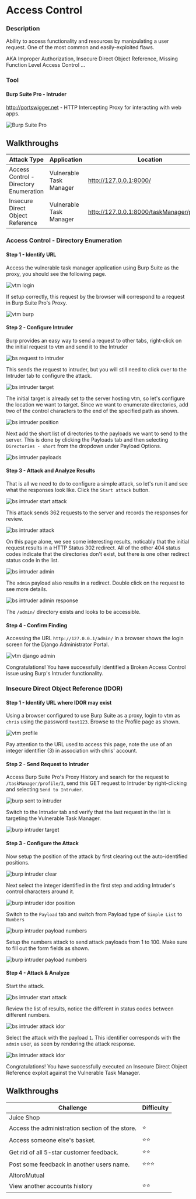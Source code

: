 # Access Control
### Description
Ability to access functionality and resources by manipulating a user request.
One of the most common and easily-exploited flaws.

AKA Improper Authorization, Insecure Direct Object Reference, Missing Function Level Access Control ... 

### Tool
#### Burp Suite Pro - Intruder
http://portswigger.net - HTTP Intercepting Proxy for interacting with web apps.

![Burp Suite Pro](https://github.com/justinlarson/Web-App-Hacking-Workshop/raw/master/img/burpsuite.png)

## Walkthroughs

| Attack Type | Application | Location | Tool |
| ---- | ---- | ---- | ---- |
| Access Control - Directory Enumeration | Vulnerable Task Manager | http://127.0.0.1:8000/ | intruder |
| Insecure Direct Object Reference | Vulnerable Task Manager | http://127.0.0.1:8000/taskManager/profile/3 | intruder |

### Access Control - Directory Enumeration

#### Step 1 - Identify URL

Access the vulnerable task manager application using Burp Suite as the proxy, you should see the following page.

![vtm login](https://github.com/justinlarson/Web-App-Hacking-Workshop/raw/master/img/vtm-login.png)

If setup correctly, this request by the browser will correspond to a request in Burp Suite Pro's Proxy.

![vtm burp](https://github.com/justinlarson/Web-App-Hacking-Workshop/raw/master/img/bs-proxy-vtm.png)

#### Step 2 - Configure Intruder

Burp provides an easy way to send a request to other tabs, right-click on the initial request to vtm and send it to the Intruder

![bs request to intruder](https://github.com/justinlarson/Web-App-Hacking-Workshop/raw/master/img/bs-proxy-send-to-intruder.png)

This sends the request to intruder, but you will still need to click over to the Intruder tab to configure the attack.

![bs intruder target](https://github.com/justinlarson/Web-App-Hacking-Workshop/raw/master/img/bs-intruder-target.png)

The initial target is already set to the server hosting vtm, so let's configure the location we want to target.
Since we want to enumerate directories, add two of the control characters to the end of the specified path as shown.

![bs intruder position](https://github.com/justinlarson/Web-App-Hacking-Workshop/raw/master/img/bs-intruder-position.png)

Next add the short list of directories to the payloads we want to send to the server.
This is done by clicking the Payloads tab and then selecting `Directories - short` from the dropdown under Payload Options. 

![bs intruder payloads](https://github.com/justinlarson/Web-App-Hacking-Workshop/raw/master/img/bs-intruder-payloads.png)

#### Step 3 - Attack and Analyze Results

That is all we need to do to configure a simple attack, so let's run it and see what the responses look like.
Click the `Start attack` button.

![bs intruder start attack](https://github.com/justinlarson/Web-App-Hacking-Workshop/raw/master/img/bs-intruder-start-attack.png)

This attack sends 362 requests to the server and records the responses for review.

![bs intruder attack](https://github.com/justinlarson/Web-App-Hacking-Workshop/raw/master/img/bs-intruder-attack.png)

On this page alone, we see some interesting results, noticably that the initial request results in a HTTP Status 302 redirect.
All of the other 404 status codes indicate that the directories don't exist, but there is one other redirect status code in the list.

![bs intruder admin](https://github.com/justinlarson/Web-App-Hacking-Workshop/raw/master/img/bs-intruder-attack-admin.png)

The `admin` payload also results in a redirect. Double click on the request to see more details.

![bs intruder admin response](https://github.com/justinlarson/Web-App-Hacking-Workshop/raw/master/img/bs-intruder-attack-admin-response.png)

The `/admin/` directory exists and looks to be accessible.

#### Step 4 - Confirm Finding

Accessing the URL `http://127.0.0.1/admin/` in a browser shows the login screen for the Django Administrator Portal.

![vtm django admin](https://github.com/justinlarson/Web-App-Hacking-Workshop/raw/master/img/vtm-admin.png)

Congratulations! You have successfully identified a Broken Access Control issue using Burp's Intruder functionality. 

### Insecure Direct Object Reference (IDOR)

#### Step 1 - Identify URL where IDOR may exist

Using a browser configured to use Burp Suite as a proxy, login to vtm as `chris` using the password `test123`.
Browse to the Profile page as shown.

![vtm profile](https://github.com/justinlarson/Web-App-Hacking-Workshop/raw/master/img/vtm-profile.png)

Pay attention to the URL used to access this page, note the use of an integer identifier (3) in association with chris' account.

#### Step 2 - Send Request to Intruder

Access Burp Suite Pro's Proxy History and search for the request to `/taskManager/profile/3`, send this GET request to Intruder by right-clicking and selecting `Send to Intruder`.

![burp sent to intruder](https://github.com/justinlarson/Web-App-Hacking-Workshop/raw/master/img/bs-proxy-intruder-idor-send-to-intruder.png)

Switch to the Intruder tab and verify that the last request in the list is targeting the Vulnerable Task Manager.

![burp intruder target](https://github.com/justinlarson/Web-App-Hacking-Workshop/raw/master/img/bs-intruder-target-2.png)

#### Step 3 - Configure the Attack

Now setup the position of the attack by first clearing out the auto-identified positions.

![burp intruder clear](https://github.com/justinlarson/Web-App-Hacking-Workshop/raw/master/img/bs-intruder-clear.png)

Next select the integer identified in the first step and adding Intruder's control characters around it.

![burp intruder idor position](https://github.com/justinlarson/Web-App-Hacking-Workshop/raw/master/img/bs-intruder-position-idor.png)

Switch to the `Payload` tab and switch from Payload type of `Simple List` to `Numbers`

![burp intruder payload numbers](https://github.com/justinlarson/Web-App-Hacking-Workshop/raw/master/img/bs-intruder-payloads-numbers.png)

Setup the numbers attack to send attack payloads from 1 to 100. Make sure to fill out the form fields as shown.

![burp intruder payload numbers](https://github.com/justinlarson/Web-App-Hacking-Workshop/raw/master/img/bs-intruder-payloads-numbers-100.png)

#### Step 4 - Attack & Analyze

Start the attack.

![bs intruder start attack](https://github.com/justinlarson/Web-App-Hacking-Workshop/raw/master/img/bs-start-attack.png)

Review the list of results, notice the different in status codes between different numbers.

![bs intruder attack idor](https://github.com/justinlarson/Web-App-Hacking-Workshop/raw/master/img/bs-intruder-attack-idor.png)

Select the attack with the payload `1`. This identifier corresponds with the `admin` user, as seen by rendering the attack response.

![bs intruder attack idor](https://github.com/justinlarson/Web-App-Hacking-Workshop/raw/master/img/bs-intruder-attack-idor.png)

Congratulations! You have successfully executed an Insecure Direct Object Reference exploit against the Vulnerable Task Manager.

## Walkthroughs

| Challenge	| Difficulty |
| ----- | ----- |
| Juice Shop  |
| Access the administration section of the store. |	:star: |
| Access someone else's basket. |	:star::star: | 
| Get rid of all 5-star customer feedback. | 	:star::star:
| Post some feedback in another users name. | 	:star::star::star:|
|AltoroMutual | 
| View another accounts history | :star::star: |

